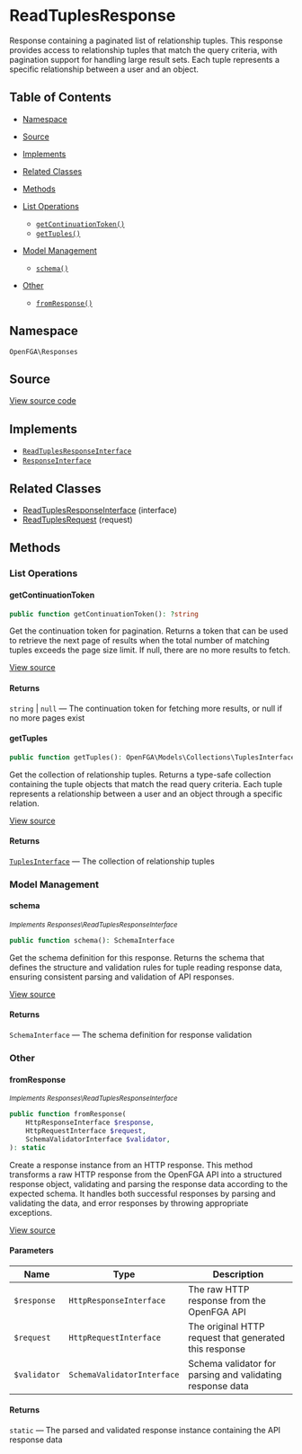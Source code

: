 # ReadTuplesResponse

Response containing a paginated list of relationship tuples. This response provides access to relationship tuples that match the query criteria, with pagination support for handling large result sets. Each tuple represents a specific relationship between a user and an object.

## Table of Contents

* [Namespace](#namespace)
* [Source](#source)
* [Implements](#implements)
* [Related Classes](#related-classes)
* [Methods](#methods)

* [List Operations](#list-operations)
    * [`getContinuationToken()`](#getcontinuationtoken)
    * [`getTuples()`](#gettuples)
* [Model Management](#model-management)
    * [`schema()`](#schema)
* [Other](#other)
    * [`fromResponse()`](#fromresponse)

## Namespace

`OpenFGA\Responses`

## Source

[View source code](https://github.com/evansims/openfga-php/blob/main/src/Responses/ReadTuplesResponse.php)

## Implements

* [`ReadTuplesResponseInterface`](ReadTuplesResponseInterface.md)
* [`ResponseInterface`](ResponseInterface.md)

## Related Classes

* [ReadTuplesResponseInterface](Responses/ReadTuplesResponseInterface.md) (interface)
* [ReadTuplesRequest](Requests/ReadTuplesRequest.md) (request)

## Methods

### List Operations

#### getContinuationToken

```php
public function getContinuationToken(): ?string

```

Get the continuation token for pagination. Returns a token that can be used to retrieve the next page of results when the total number of matching tuples exceeds the page size limit. If null, there are no more results to fetch.

[View source](https://github.com/evansims/openfga-php/blob/main/src/Responses/ReadTuplesResponse.php#L95)

#### Returns

`string` &#124; `null` — The continuation token for fetching more results, or null if no more pages exist

#### getTuples

```php
public function getTuples(): OpenFGA\Models\Collections\TuplesInterface

```

Get the collection of relationship tuples. Returns a type-safe collection containing the tuple objects that match the read query criteria. Each tuple represents a relationship between a user and an object through a specific relation.

[View source](https://github.com/evansims/openfga-php/blob/main/src/Responses/ReadTuplesResponse.php#L104)

#### Returns

[`TuplesInterface`](Models/Collections/TuplesInterface.md) — The collection of relationship tuples

### Model Management

#### schema

*<small>Implements Responses\ReadTuplesResponseInterface</small>*

```php
public function schema(): SchemaInterface

```

Get the schema definition for this response. Returns the schema that defines the structure and validation rules for tuple reading response data, ensuring consistent parsing and validation of API responses.

[View source](https://github.com/evansims/openfga-php/blob/main/src/Responses/ReadTuplesResponseInterface.php#L33)

#### Returns

`SchemaInterface` — The schema definition for response validation

### Other

#### fromResponse

*<small>Implements Responses\ReadTuplesResponseInterface</small>*

```php
public function fromResponse(
    HttpResponseInterface $response,
    HttpRequestInterface $request,
    SchemaValidatorInterface $validator,
): static

```

Create a response instance from an HTTP response. This method transforms a raw HTTP response from the OpenFGA API into a structured response object, validating and parsing the response data according to the expected schema. It handles both successful responses by parsing and validating the data, and error responses by throwing appropriate exceptions.

[View source](https://github.com/evansims/openfga-php/blob/main/src/Responses/ResponseInterface.php#L44)

#### Parameters

| Name         | Type                       | Description                                               |
| ------------ | -------------------------- | --------------------------------------------------------- |
| `$response`  | `HttpResponseInterface`    | The raw HTTP response from the OpenFGA API                |
| `$request`   | `HttpRequestInterface`     | The original HTTP request that generated this response    |
| `$validator` | `SchemaValidatorInterface` | Schema validator for parsing and validating response data |

#### Returns

`static` — The parsed and validated response instance containing the API response data
